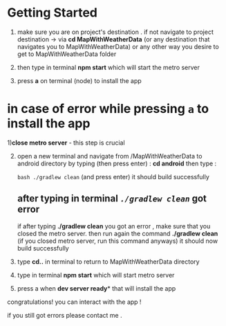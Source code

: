 # Getting Started
1) make sure you are on project's destination . if not navigate to project destination -> 
via **cd MapWithWeatherData** (or any destination that navigates you to MapWithWeatherData) or any other way you desire to get to MapWithWeatherData folder

2) then type in terminal **npm start** which will start the metro server
3) press **a** on terminal (node) to install the app

# in case of error while pressing `a` to install the app

1)**close metro server** - this step is crucial

2) open a new terminal and navigate from /MapWithWeatherData to android directory by typing (then press enter) :  **cd android**
   then type :
   
   ```bash ./gradlew clean```
   (and press enter) it should  build successfully
   
   ## after typing in terminal *`./gradlew clean`* got error
   
   if after typing **./gradlew clean** you got an error , make sure that you closed the metro server. 
   then run again the command **./gradlew clean** (if you closed metro server, run this command anyways) it should now build successfully

4) type **cd..** in terminal to return to MapWithWeatherData directory
5) type in terminal **npm start** which will start metro server
6) press a when **dev server ready*** that will install the app 

congratulations! you can interact with the app !

if you still got errors please contact me . 

